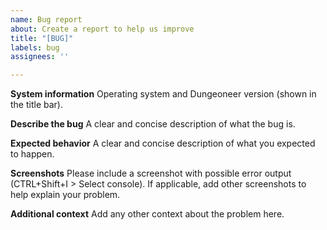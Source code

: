 ```yaml
---
name: Bug report
about: Create a report to help us improve
title: "[BUG]"
labels: bug
assignees: ''

---
```

**System information**
Operating system and Dungeoneer version (shown in the title bar). 

**Describe the bug**
A clear and concise description of what the bug is.

**Expected behavior**
A clear and concise description of what you expected to happen.

**Screenshots**
Please include a screenshot with possible error output (CTRL+Shift+I > Select console). If applicable, add other screenshots to help explain your problem.

**Additional context**
Add any other context about the problem here.

